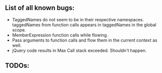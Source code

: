 
## List of all known bugs:
- TaggedNames do not seem to be in their respective namespaces. taggedNames from function calls appears in taggedNames in the global scope. 
- MemberExpression function calls while flowing.
- Pass arguments to function calls and flow them in the current context as well.
- jQuery code results in Max Call stack exceeded. Shouldn't happen.

## TODOs:

